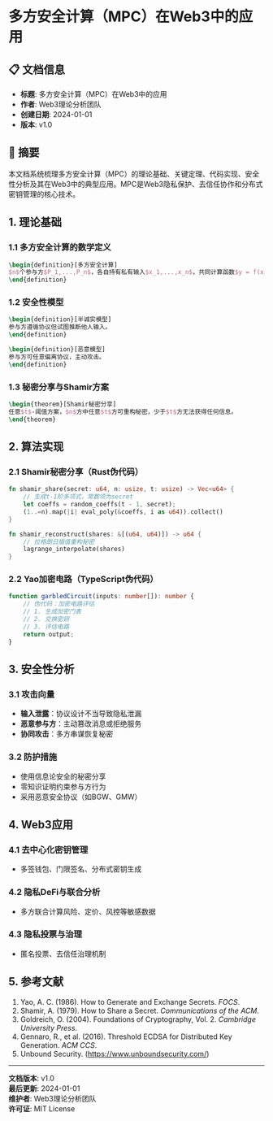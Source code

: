 # 多方安全计算（MPC）在Web3中的应用

## 📋 文档信息

- **标题**: 多方安全计算（MPC）在Web3中的应用
- **作者**: Web3理论分析团队
- **创建日期**: 2024-01-01
- **版本**: v1.0

## 📝 摘要

本文档系统梳理多方安全计算（MPC）的理论基础、关键定理、代码实现、安全性分析及其在Web3中的典型应用。MPC是Web3隐私保护、去信任协作和分布式密钥管理的核心技术。

## 1. 理论基础

### 1.1 多方安全计算的数学定义

```latex
\begin{definition}[多方安全计算]
$n$个参与方$P_1,...,P_n$，各自持有私有输入$x_1,...,x_n$，共同计算函数$y = f(x_1,...,x_n)$，保证除输出外不泄露任何信息。
\end{definition}
```

### 1.2 安全性模型

```latex
\begin{definition}[半诚实模型]
参与方遵循协议但试图推断他人输入。
\end{definition}

\begin{definition}[恶意模型]
参与方可任意偏离协议，主动攻击。
\end{definition}
```

### 1.3 秘密分享与Shamir方案

```latex
\begin{theorem}[Shamir秘密分享]
任意$t$-阈值方案，$n$方中任意$t$方可重构秘密，少于$t$方无法获得任何信息。
\end{theorem}
```

## 2. 算法实现

### 2.1 Shamir秘密分享（Rust伪代码）

```rust
fn shamir_share(secret: u64, n: usize, t: usize) -> Vec<u64> {
    // 生成t-1阶多项式，常数项为secret
    let coeffs = random_coeffs(t - 1, secret);
    (1..=n).map(|i| eval_poly(&coeffs, i as u64)).collect()
}

fn shamir_reconstruct(shares: &[(u64, u64)]) -> u64 {
    // 拉格朗日插值重构秘密
    lagrange_interpolate(shares)
}
```

### 2.2 Yao加密电路（TypeScript伪代码）

```typescript
function garbledCircuit(inputs: number[]): number {
    // 伪代码：加密电路评估
    // 1. 生成加密门表
    // 2. 交换密钥
    // 3. 评估电路
    return output;
}
```

## 3. 安全性分析

### 3.1 攻击向量

- **输入泄露**：协议设计不当导致隐私泄漏
- **恶意参与方**：主动篡改消息或拒绝服务
- **协同攻击**：多方串谋恢复秘密

### 3.2 防护措施

- 使用信息论安全的秘密分享
- 零知识证明约束参与方行为
- 采用恶意安全协议（如BGW、GMW）

## 4. Web3应用

### 4.1 去中心化密钥管理

- 多签钱包、门限签名、分布式密钥生成

### 4.2 隐私DeFi与联合分析

- 多方联合计算风险、定价、风控等敏感数据

### 4.3 隐私投票与治理

- 匿名投票、去信任治理机制

## 5. 参考文献

1. Yao, A. C. (1986). How to Generate and Exchange Secrets. *FOCS*.
2. Shamir, A. (1979). How to Share a Secret. *Communications of the ACM*.
3. Goldreich, O. (2004). Foundations of Cryptography, Vol. 2. *Cambridge University Press*.
4. Gennaro, R., et al. (2016). Threshold ECDSA for Distributed Key Generation. *ACM CCS*.
5. Unbound Security. (<https://www.unboundsecurity.com/>)

---

**文档版本**: v1.0  
**最后更新**: 2024-01-01  
**维护者**: Web3理论分析团队  
**许可证**: MIT License
